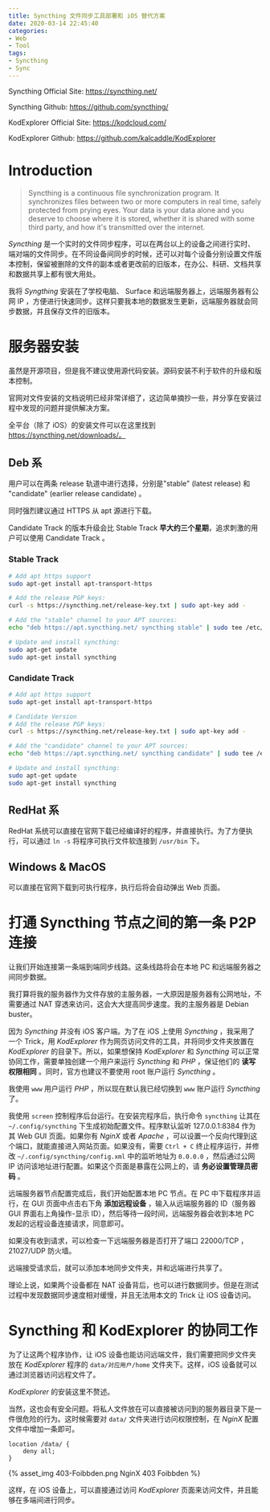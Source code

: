 ```yaml
---
title: Syncthing 文件同步工具部署和 iOS 替代方案
date: 2020-03-14 22:45:40
categories:
- Web
- Tool
tags:
- Syncthing
- Sync
---
```


Syncthing Official Site: https://syncthing.net/

Syncthing Github: https://github.com/syncthing/

KodExplorer Official Site: https://kodcloud.com/

KodExplorer Github: https://github.com/kalcaddle/KodExplorer

# Introduction

> Syncthing is a continuous file synchronization program. It synchronizes files between two or more computers in real time, safely protected from prying eyes. Your data is your data alone and you deserve to choose where it is stored, whether it is shared with some third party, and how it's transmitted over the internet.

*Syncthing* 是一个实时的文件同步程序，可以在两台以上的设备之间进行实时、端对端的文件同步。在不同设备间同步的时候，还可以对每个设备分别设置文件版本控制，保留被删除的文件的副本或者更改前的旧版本，在办公、科研、文档共享和数据共享上都有很大用处。

我将 *Syngthing* 安装在了学校电脑、 Surface 和远端服务器上，远端服务器有公网 IP ，方便进行快速同步。这样只要我本地的数据发生更新，远端服务器就会同步数据，并且保存文件的旧版本。

# 服务器安装

虽然是开源项目，但是我不建议使用源代码安装。源码安装不利于软件的升级和版本控制。

官网对文件安装的文档说明已经非常详细了，这边简单摘抄一些，并分享在安装过程中发现的问题并提供解决方案。

全平台（除了 iOS）的安装文件可以在这里找到 https://syncthing.net/downloads/。

## Deb 系

用户可以在两条 release 轨道中进行选择，分别是"stable" (latest release) 和 "candidate" (earlier release candidate) 。

同时强烈建议通过 HTTPS 从 apt 源进行下载。

Candidate Track 的版本升级会比 Stable Track **早大约三个星期**，追求刺激的用户可以使用 Candidate Track 。

### Stable Track

```bash
# Add apt https support
sudo apt-get install apt-transport-https

# Add the release PGP keys:
curl -s https://syncthing.net/release-key.txt | sudo apt-key add -

# Add the "stable" channel to your APT sources:
echo "deb https://apt.syncthing.net/ syncthing stable" | sudo tee /etc/apt/sources.list.d/syncthing.list

# Update and install syncthing:
sudo apt-get update
sudo apt-get install syncthing
```

<!--more-->

### Candidate Track

```bash
# Add apt https support
sudo apt-get install apt-transport-https

# Candidate Version
# Add the release PGP keys:
curl -s https://syncthing.net/release-key.txt | sudo apt-key add -

# Add the "candidate" channel to your APT sources:
echo "deb https://apt.syncthing.net/ syncthing candidate" | sudo tee /etc/apt/sources.list.d/syncthing.list

# Update and install syncthing:
sudo apt-get update
sudo apt-get install syncthing
```

## RedHat 系

RedHat 系统可以直接在官网下载已经编译好的程序，并直接执行。为了方便执行，可以通过 `ln -s` 将程序可执行文件软连接到 `/usr/bin` 下。

## Windows & MacOS

可以直接在官网下载到可执行程序，执行后将会自动弹出 Web 页面。

# 打通 Syncthing 节点之间的第一条 P2P 连接

让我们开始连接第一条端到端同步线路。这条线路将会在本地 PC 和远端服务器之间同步数据。

我打算将我的服务器作为文件存放的主服务器，一大原因是服务器有公网地址，不需要通过 NAT 穿透来访问，这会大大提高同步速度。我的主服务器是 Debian buster。

因为 *Syncthing* 并没有 iOS 客户端。为了在 iOS 上使用 *Syncthing* ，我采用了一个 Trick，用 *KodExplorer* 作为网页访问文件的工具，并将同步文件夹放置在 *KodExplorer* 的目录下。所以，如果想保持 *KodExplorer* 和 *Syncthing* 可以正常协同工作，需要单独创建一个用户来运行 *Syncthing* 和 *PHP* ，保证他们的 **读写权限相同** 。同时，官方也建议不要使用 root 账户运行 *Syncthing* 。

我使用 `www` 用户运行 *PHP* ，所以现在默认我已经切换到 `www` 账户运行 *Syncthing* 了。

我使用 `screen` 控制程序后台运行。在安装完程序后，执行命令 `syncthing` 让其在 `~/.config/syncthing` 下生成初始配置文件。程序默认监听 127.0.0.1:8384 作为其 Web GUI 页面。如果你有 *NginX* 或者 *Apache* ，可以设置一个反向代理到这个端口，就能直接进入网站页面。如果没有，需要 `Ctrl + C` 终止程序运行，并修改 `~/.config/syncthing/config.xml` 中的监听地址为 `0.0.0.0` ，然后通过公网 IP 访问该地址进行配置。如果这个页面是暴露在公网上的，请 **务必设置管理员密码** 。

远端服务器节点配置完成后，我们开始配置本地 PC 节点。在 PC 中下载程序并运行，在 GUI 页面中点击右下角 **添加远程设备** ，输入从远端服务器的 ID（服务器 GUI 界面右上角操作-显示 ID），然后等待一段时间，远端服务器会收到本地 PC 发起的远程设备连接请求，同意即可。

如果没有收到请求，可以检查一下远端服务器是否打开了端口 22000/TCP ，21027/UDP 防火墙。

远端接受请求后，就可以添加本地同步文件夹，并和远端进行共享了。

理论上说，如果两个设备都在 NAT 设备背后，也可以进行数据同步。但是在测试过程中发现数据同步速度相对缓慢，并且无法用本文的 Trick 让 iOS 设备访问。

# Syncthing 和 KodExplorer 的协同工作

为了让这两个程序协作，让 iOS 设备也能访问远端文件，我们需要把同步文件夹放在 *KodExplorer* 程序的 `data/对应用户/home` 文件夹下。这样，iOS 设备就可以通过浏览器访问远程文件了。

*KodExplorer* 的安装这里不赘述。

当然，这也会有安全问题。将私人文件放在可以直接被访问到的服务器目录下是一件很危险的行为。这时候需要对 `data/` 文件夹进行访问权限控制，在 *NginX* 配置文件中增加一条即可。

```nginx
location /data/ {
    deny all;
}
```

{% asset_img 403-Foibbden.png NginX 403 Foibbden %}

这样，在 iOS 设备上，可以直接通过访问 *KodExplorer* 页面来访问文件，并且能够在多端间进行同步。
